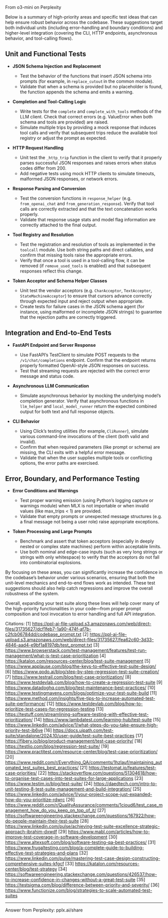 From o3-mini on Perplexity


Below is a summary of high-priority areas and specific test ideas that can help ensure robust behavior across the codebase. These suggestions target both individual units (including error–handling and boundary conditions) and higher-level integration (covering the CLI, HTTP endpoints, asynchronous behavior, and tool-calling flows).

## Unit and Functional Tests

- **JSON Schema Injection and Replacement**  
  -  Test the behavior of the functions that insert JSON schema into prompts (for example, in `replace_cutout` in the common module).  
  -  Validate that when a schema is provided but no placeholder is found, the function appends the schema and emits a warning.

- **Completion and Tool-Calling Logic**  
  -  Write tests for the `complete` and `complete_with_tools` methods of the LLM client. Check that correct errors (e.g. ValueError when both schema and tools are provided) are raised.  
  -  Simulate multiple trips by providing a mock response that induces tool calls and verify that subsequent trips reduce the available tool registry or adjust the prompt as expected.

- **HTTP Request Handling**  
  -  Unit test the `_http_trip` function in the client to verify that it properly parses successful JSON responses and raises errors when status codes differ from 200.  
  -  Add negative tests using mock HTTP clients to simulate timeouts, malformed JSON responses, or network errors.

- **Response Parsing and Conversion**  
  -  Test the conversion functions in `response_helper` (e.g. `from_openai_chat` and `from_generation_response`). Verify that tool calls are correctly extracted and that the text concatenation works properly.  
  -  Validate that response usage stats and model flag information are correctly attached to the final output.

- **Tool Registry and Resolution**  
  -  Test the registration and resolution of tools as implemented in the `toolcall` module. Use both string paths and direct callables, and confirm that missing tools raise the appropriate errors.  
  -  Verify that once a tool is used in a tool-calling flow, it can be removed (if `remove_used_tools` is enabled) and that subsequent responses reflect this change.

- **Token Acceptor and Schema Helper Classes**  
  -  Unit test the vendor acceptors (e.g. `CharAcceptor`, `TextAcceptor`, `StateMachineAcceptor`) to ensure that cursors advance correctly through expected input and reject output when appropriate.  
  -  Create tests for failure cases in the JSON schema agent (for instance, using malformed or incomplete JSON strings) to guarantee that the rejection paths are correctly triggered.

## Integration and End-to-End Tests

- **FastAPI Endpoint and Server Response**  
  -  Use FastAPI’s TestClient to simulate POST requests to the `/v1/chat/completions` endpoint. Confirm that the endpoint returns properly formatted OpenAI-style JSON responses on success.  
  -  Test that streaming requests are rejected with the correct error message and status code.

- **Asynchronous LLM Communication**  
  -  Simulate asynchronous behavior by mocking the underlying model’s completion generator. Verify that asynchronous functions in `llm_helper` and `local_model_runner` return the expected combined output for both text and full response objects.

- **CLI Behavior**  
  -  Using Click’s testing utilities (for example, `CliRunner`), simulate various command-line invocations of the client (both valid and invalid).  
  -  Confirm that when required parameters (like prompt or schema) are missing, the CLI exits with a helpful error message.  
  -  Validate that when the user supplies multiple tools or conflicting options, the error paths are exercised.

## Error, Boundary, and Performance Testing

- **Error Conditions and Warnings**  
  -  Test proper warning emission (using Python’s logging capture or warnings module) when MLX is not importable or when invalid values (like max_trips < 1) are provided.  
  -  Validate that empty prompts or unexpected message structures (e.g. a final message not being a user role) raise appropriate exceptions.

- **Token Processing and Large Prompts**  
  -  Benchmark and assert that token acceptors (especially in deeply nested or complex state machines) perform within acceptable limits.  
  -  Use both nominal and edge-case inputs (such as very long strings or strings with only whitespace) to verify that the acceptors do not fall into combinatorial explosions.

By focusing on these areas, you can significantly increase the confidence in the codebase’s behavior under various scenarios, ensuring that both the unit-level mechanics and end-to-end flows work as intended. These test suggestions should also help catch regressions and improve the overall robustness of the system.

Overall, expanding your test suite along these lines will help cover many of the high-priority functionalities in your code—from proper prompt composition and tool invocation to error handling and full API integration.

Citations:
[1] https://ppl-ai-file-upload.s3.amazonaws.com/web/direct-files/31735627/dcf1feb7-1a90-474f-af7b-c2fcb06784dd/codebase_prompt.txt
[2] https://ppl-ai-file-upload.s3.amazonaws.com/web/direct-files/31735627/fea62c60-3d33-4846-aad4-e9bf1a8197db/test_prompt.txt
[3] https://www.browserstack.com/test-management/features/test-run-management/what-is-test-case-prioritization
[4] https://katalon.com/resources-center/blog/test-suite-management
[5] https://www.applause.com/blog/the-keys-to-effective-test-suite-design/
[6] https://www.qodo.ai/blog/step-by-step-regression-test-suite-creation/
[7] https://www.testrail.com/blog/test-case-prioritization/
[8] https://www.testdevlab.com/blog/how-to-create-a-regression-test-suite
[9] https://www.datadoghq.com/blog/test-maintenance-best-practices/
[10] https://www.testingmavens.com/blogs/optimize-your-test-suite-build
[11] https://www.method.com/insights/five-tips-to-increase-automated-test-suite-performance/
[12] https://www.testdevlab.com/blog/how-to-prioritize-test-cases-for-regression-testing
[13] https://testuff.com/streamlining-software-testing-with-effective-test-prioritization/
[14] https://www.lambdatest.com/learning-hub/test-suite
[15] https://www.linkedin.com/advice/1/what-steps-do-you-take-ensure-high-priority-test-ib6ve
[16] https://docs.uipath.com/test-suite/standalone/2024.10/user-guide/test-suite-best-practices
[17] https://fibery.io/blog/product-management/test-case-priority/
[18] https://testlio.com/blog/regression-test-suite/
[19] https://www.practitest.com/resource-center/blog/test-case-prioritization/
[20] https://www.reddit.com/r/Everything_QA/comments/1hzlauf/maintaining_automated_test_suites_best_practices/
[21] https://testomat.io/features/test-case-priorities/
[22] https://stackoverflow.com/questions/51304618/how-to-organise-test-cases-into-test-suites-for-large-applications
[23] https://www.testim.io/blog/test-suite/
[24] https://daedtech.com/intro-to-unit-testing-8-test-suite-management-and-build-integration/
[25] https://www.linkedin.com/advice/1/your-project-scope-just-expanded-how-do-you-prioritize-rdwrc
[26] https://www.reddit.com/r/QualityAssurance/comments/1cioud6/test_case_management_how_do_you_keep_on_top_of_it/
[27] https://softwareengineering.stackexchange.com/questions/167922/how-do-people-maintain-their-test-suite
[28] https://www.linkedin.com/pulse/achieving-test-suite-excellence-strategic-approach-ibrahim-dxwdf
[29] https://www.mabl.com/articles/how-to-improve-test-coverage-in-software-development
[30] https://www.altexsoft.com/blog/software-testing-qa-best-practices/
[31] https://www.frugaltesting.com/blog/a-complete-guide-to-building-effective-test-strategies-and-plans
[32] https://www.linkedin.com/pulse/mastering-test-case-design-constructing-comprehensive-suites-kfgcf
[33] https://katalon.com/resources-center/blog/test-strategy
[34] https://softwareengineering.stackexchange.com/questions/426537/how-to-increase-confidence-in-changes-without-a-great-test-suite
[35] https://testsigma.com/blog/difference-between-priority-and-severity/
[36] https://www.functionize.com/blog/strategies-to-scale-automated-test-suites

---
Answer from Perplexity: pplx.ai/share

